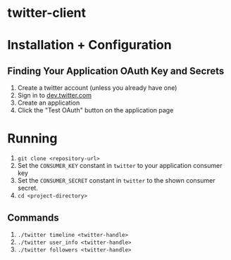 twitter-client
==============
# Installation + Configuration


## Finding Your Application OAuth Key and Secrets
1. Create a twitter account (unless you already have one)
1. Sign in to [dev.twitter.com](https://dev.twitter.com/)
1. Create an application
1. Click the "Test OAuth" button on the application page

# Running

1. `git clone <repository-url>`
1. Set the `CONSUMER_KEY` constant in `twitter` to your application consumer key
1. Set the `CONSUMER_SECRET` constant in `twitter` to the shown consumer secret.
1. `cd <project-directory>`

## Commands

1. `./twitter timeline <twitter-handle>`
1. `./twitter user_info <twitter-handle>`
1. `./twitter followers <twitter-handle>`
